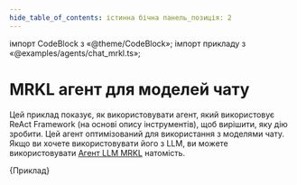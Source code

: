 ```yaml
---
hide_table_of_contents: істинна бічна панель_позиція: 2
---
```


імпорт CodeBlock з «@theme/CodeBlock»; імпорт прикладу з «@examples/agents/chat_mrkl.ts»;

# MRKL агент для моделей чату

Цей приклад показує, як використовувати агент, який використовує ReAct Framework (на основі опису інструментів), щоб вирішити, яку дію зробити. Цей агент оптимізований для використання з моделями чату. Якщо ви хочете використовувати його з LLM, ви можете використовувати [Агент LLM MRKL](./llm_mrkl) натомість.

<CodeBlock language="typescript">{Приклад}</CodeBlock>
